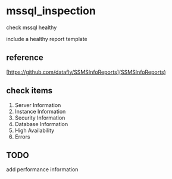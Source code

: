 # mssql_inspection
check mssql healthy

include a healthy report template 

## reference
[https://github.com/datafly/SSMSInfoReports](SSMSInfoReports)

## check items

1. Server Information
2. Instance Information
3. Security Information
4. Database Information
5. High Availability
6. Errors

## TODO

add performance information
